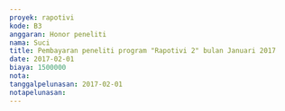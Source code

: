 ```yaml
---
proyek: rapotivi
kode: B3
anggaran: Honor peneliti
nama: Suci
title: Pembayaran peneliti program "Rapotivi 2" bulan Januari 2017
date: 2017-02-01
biaya: 1500000
nota:
tanggalpelunasan: 2017-02-01
notapelunasan:
---
```

